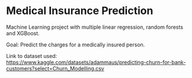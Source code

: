 # Medical Insurance Prediction

Machine Learning project with multiple linear regression, random forests and XGBoost. 

Goal: Predict the charges for a medically insured person.

Link to dataset used: https://www.kaggle.com/datasets/adammaus/predicting-churn-for-bank-customers?select=Churn_Modelling.csv

